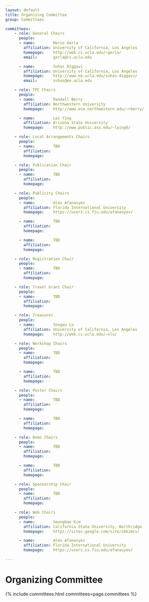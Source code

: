 ```yaml
---
layout: default
title: Organizing Committee
group: Committees

committees:
    - role: General Chairs
      people:
      - name:        Mario Gerla
        affiliation: University of California, Los Angeles
        homepage:    http://web.cs.ucla.edu/~gerla/
        email:       gerla@cs.ucla.edu

      - name:        Suhas Diggavi
        affiliation: University of California, Los Angeles
        homepage:    http://www.ee.ucla.edu/suhas-diggavi/
        email:       suhas@ee.ucla.edu

    - role: TPC Chairs
      people:
      - name:        Randall Berry
        affiliation: Northwestern University
        homepage:    http://www.ece.northwestern.edu/~rberry/

      - name:        Lei Ying
        affiliation: Arizona State University
        homepage:    http://www.public.asu.edu/~lying6/

    - role: Local Arrangements Chairs
      people:
      - name:        TBD
        affiliation: 
        homepage:    

    - role: Publication Chair
      people:
      - name:        TBD
        affiliation: 
        homepage:    

    - role: Publicity Chairs
      people:
      - name:        Alex Afanasyev
        affiliation: Florida International University
        homepage:    https://users.cs.fiu.edu/afanasyev/

      - name:        TBD
        affiliation: 
        homepage:    

      - name:        TBD
        affiliation: 
        homepage:    

    - role: Registration Chair
      people:
      - name:        TBD
        affiliation: 
        homepage:    

    - role: Travel Grant Chair
      people:
      - name:        TBD
        affiliation: 
        homepage:    

    - role: Treasurer
      people:
      - name:        Songwu Lu
        affiliation: University of California, Los Angeles
        homepage:    http://web.cs.ucla.edu/~slu/

    - role: Workshop Chairs
      people:
      - name:        TBD
        affiliation:
        homepage:

      - name:        TBD
        affiliation: 
        homepage:    

    - role: Poster Chairs
      people:
      - name:        TBD
        affiliation: 
        homepage:    

      - name:        TBD
        affiliation: 
        homepage:    

    - role: Demo Chairs
      people:
      - name:        TBD
        affiliation: 
        homepage:    

      - name:        TBD
        affiliation: 
        homepage:

    - role: Sponsorship Chair
      people:
      - name:        TBD
        affiliation: 
        homepage:    

    - role: Web Chairs
      people:
      - name:        Seungbae Kim
        affiliation: California State University, Northridge
        homepage:    https://sites.google.com/site/sbkimcv/

      - name:        Alex Afanasyev
        affiliation: Florida International University
        homepage:    https://users.cs.fiu.edu/afanasyev/

---
```


# Organizing Committee

{% include committees.html committees=page.committees %}

<!-- <br/>
     <a class="button" data-role="button" href="mailto:generalchairs17@sigcomm.org">Contact General Chairs</a> -->
